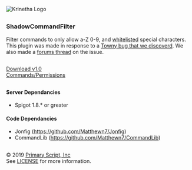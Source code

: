 ![Krinetha Logo](https://shadowkingdom.org/logo-text.png "ShadowKingdom Logo")

<h2 align="center"></h2>

### ShadowCommandFilter

Filter commands to only allow a-Z 0-9, and [whitelisted](https://github.com/ShadowKingdomMC/ShadowCommandFilter/blob/master/src/main/resources/config/config.json) special characters.
<br>This plugin was made in response to a [Towny bug that we discoverd](https://github.com/TownyAdvanced/Towny/issues/3197). We also made a [forums thread](https://shadowkingdom.org/threads/v3-crash-maintenance-10-03-19.1734/) on the issue. 

<h2 align="center"></h2>

[Download v1.0](https://github.com/ShadowKingdomMC/ShadowCommandFilter/releases/download/v1.0/ShadowCommandFilter-10032019-1.0.jar)<br>
[Commands/Permissions](https://github.com/ShadowKingdomMC/ShadowCommandFilter/wiki/Commands-Permissions)

<h2 align="center"></h2>

#### Server Dependancies

* Spigot 1.8.* or greater

#### Code Dependancies

* Jonfig (https://github.com/Matthewn7/Jonfig)
* CommandLib (https://github.com/Matthewn7/CommandLib)

<h2 align="center"></h2>

© 2019 [Primary Script, Inc](https://primaryscript.com) <br>
See [LICENSE](https://github.com/ShadowKingdomMC/ShadowCommandFilter/blob/master/LICENSE) for more information.
